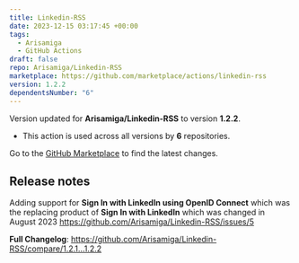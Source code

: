 ```yaml
---
title: Linkedin-RSS
date: 2023-12-15 03:17:45 +00:00
tags:
  - Arisamiga
  - GitHub Actions
draft: false
repo: Arisamiga/Linkedin-RSS
marketplace: https://github.com/marketplace/actions/linkedin-rss
version: 1.2.2
dependentsNumber: "6"
---
```



Version updated for **Arisamiga/Linkedin-RSS** to version **1.2.2**.
- This action is used across all versions by **6** repositories.

Go to the [GitHub Marketplace](https://github.com/marketplace/actions/linkedin-rss) to find the latest changes.

## Release notes

Adding support for **Sign In with LinkedIn using OpenID Connect** which was the replacing product of **Sign In with LinkedIn** which was changed in August 2023 https://github.com/Arisamiga/Linkedin-RSS/issues/5



**Full Changelog**: https://github.com/Arisamiga/Linkedin-RSS/compare/1.2.1...1.2.2
